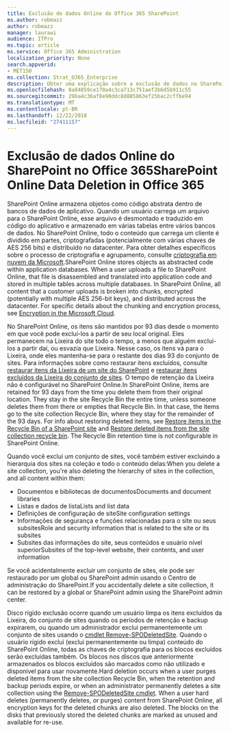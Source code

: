 ```yaml
---
title: Exclusão de dados Online do Office 365 SharePoint
ms.author: robmazz
author: robmazz
manager: laurawi
audience: ITPro
ms.topic: article
ms.service: Office 365 Administration
localization_priority: None
search.appverid:
- MET150
ms.collection: Strat_O365_Enterprise
description: Obter uma explicação sobre a exclusão de dados no SharePoint Online.
ms.openlocfilehash: 8a84859ce170a4c3ca713c751aef2b6d5b911c55
ms.sourcegitcommit: 29ba4c36af8e90ddc8d885863ef25bac2cffbe94
ms.translationtype: MT
ms.contentlocale: pt-BR
ms.lasthandoff: 12/22/2018
ms.locfileid: "27411157"
---
```

# <a name="sharepoint-online-data-deletion-in-office-365"></a><span data-ttu-id="05ac3-103">Exclusão de dados Online do SharePoint no Office 365</span><span class="sxs-lookup"><span data-stu-id="05ac3-103">SharePoint Online Data Deletion in Office 365</span></span>

<span data-ttu-id="05ac3-p101">SharePoint Online armazena objetos como código abstrata dentro de bancos de dados de aplicativo. Quando um usuário carrega um arquivo para o SharePoint Online, esse arquivo é desmontado e traduzido em código do aplicativo e armazenado em várias tabelas entre vários bancos de dados. No SharePoint Online, todo o conteúdo que carrega um cliente é dividido em partes, criptografadas (potencialmente com várias chaves de AES 256 bits) e distribuído no datacenter. Para obter detalhes específicos sobre o processo de criptografia e agrupamento, consulte [criptografia em nuvem da Microsoft](office-365-encryption-in-the-microsoft-cloud-overview.md).</span><span class="sxs-lookup"><span data-stu-id="05ac3-p101">SharePoint Online stores objects as abstracted code within application databases. When a user uploads a file to SharePoint Online, that file is disassembled and translated into application code and stored in multiple tables across multiple databases. In SharePoint Online, all content that a customer uploads is broken into chunks, encrypted (potentially with multiple AES 256-bit keys), and distributed across the datacenter. For specific details about the chunking and encryption process, see [Encryption in the Microsoft Cloud](office-365-encryption-in-the-microsoft-cloud-overview.md).</span></span> 

<span data-ttu-id="05ac3-p102">No SharePoint Online, os itens são mantidos por 93 dias desde o momento em que você pode excluí-los a partir de seu local original. Eles permanecem na Lixeira do site todo o tempo, a menos que alguém exclui-los a partir daí, ou esvazia que Lixeira. Nesse caso, os itens vá para o Lixeira, onde eles mantenha-se para o restante dos dias 93 do conjunto de sites. Para informações sobre como restaurar itens excluídos, consulte [restaurar itens da Lixeira de um site do SharePoint](https://support.office.com/en-us/article/6df466b6-55f2-4898-8d6e-c0dff851a0be#ID0EAADAAA=Online
) e [restaurar itens excluídos da Lixeira do conjunto de sites](https://support.office.com/article/5fa924ee-16d7-487b-9a0a-021b9062d14b). O tempo de retenção da Lixeira não é configurável no SharePoint Online.</span><span class="sxs-lookup"><span data-stu-id="05ac3-p102">In SharePoint Online, items are retained for 93 days from the time you delete them from their original location. They stay in the site Recycle Bin the entire time, unless someone deletes them from there or empties that Recycle Bin. In that case, the items go to the site collection Recycle Bin, where they stay for the remainder of the 93 days. For info about restoring deleted items, see [Restore items in the Recycle Bin of a SharePoint site](https://support.office.com/en-us/article/6df466b6-55f2-4898-8d6e-c0dff851a0be#ID0EAADAAA=Online
) and [Restore deleted items from the site collection recycle bin](https://support.office.com/article/5fa924ee-16d7-487b-9a0a-021b9062d14b). The Recycle Bin retention time is not configurable in SharePoint Online.</span></span>

<span data-ttu-id="05ac3-113">Quando você exclui um conjunto de sites, você também estiver excluindo a hierarquia dos sites na coleção e todo o conteúdo delas:</span><span class="sxs-lookup"><span data-stu-id="05ac3-113">When you delete a site collection, you're also deleting the hierarchy of sites in the collection, and all content within them:</span></span>
- <span data-ttu-id="05ac3-114">Documentos e bibliotecas de documentos</span><span class="sxs-lookup"><span data-stu-id="05ac3-114">Documents and document libraries</span></span>
- <span data-ttu-id="05ac3-115">Listas e dados de lista</span><span class="sxs-lookup"><span data-stu-id="05ac3-115">Lists and list data</span></span>
- <span data-ttu-id="05ac3-116">Definições de configuração de site</span><span class="sxs-lookup"><span data-stu-id="05ac3-116">Site configuration settings</span></span>
- <span data-ttu-id="05ac3-117">Informações de segurança e funções relacionadas para o site ou seus subsites</span><span class="sxs-lookup"><span data-stu-id="05ac3-117">Role and security information that is related to the site or its subsites</span></span>
- <span data-ttu-id="05ac3-118">Subsites das informações do site, seus conteúdos e usuário nível superior</span><span class="sxs-lookup"><span data-stu-id="05ac3-118">Subsites of the top-level website, their contents, and user information</span></span>

<span data-ttu-id="05ac3-119">Se você acidentalmente excluir um conjunto de sites, ele pode ser restaurado por um global ou SharePoint admin usando o Centro de administração do SharePoint.</span><span class="sxs-lookup"><span data-stu-id="05ac3-119">If you accidentally delete a site collection, it can be restored by a global or SharePoint admin using the SharePoint admin center.</span></span> 

<span data-ttu-id="05ac3-p103">Disco rígido exclusão ocorre quando um usuário limpa os itens excluídos da Lixeira, do conjunto de sites quando os períodos de retenção e backup expirarem, ou quando um administrador exclui permanentemente um conjunto de sites usando o [cmdlet Remove-SPODeletedSite](/powershell/module/sharepoint-online/Remove-SPODeletedSite?view=sharepoint-ps). Quando o usuário rígido exclui (exclui permanentemente ou limpa) conteúdo do SharePoint Online, todas as chaves de criptografia para os blocos excluídos serão excluídas também. Os blocos nos discos que anteriormente armazenados os blocos excluídos são marcados como não utilizado e disponível para usar novamente.</span><span class="sxs-lookup"><span data-stu-id="05ac3-p103">Hard deletion occurs when a user purges deleted items from the site collection Recycle Bin, when the retention and backup periods expire, or when an administrator permanently deletes a site collection using the [Remove-SPODeletedSite cmdlet](/powershell/module/sharepoint-online/Remove-SPODeletedSite?view=sharepoint-ps). When a user hard deletes (permanently deletes, or purges) content from SharePoint Online, all encryption keys for the deleted chunks are also deleted. The blocks on the disks that previously stored the deleted chunks are marked as unused and available for re-use.</span></span>
